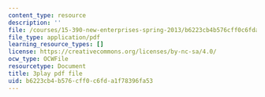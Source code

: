 ```yaml
---
content_type: resource
description: ''
file: /courses/15-390-new-enterprises-spring-2013/b6223cb4b576cff0c6fda1f78396fa53_2KpOZ9N2QOQ.pdf
file_type: application/pdf
learning_resource_types: []
license: https://creativecommons.org/licenses/by-nc-sa/4.0/
ocw_type: OCWFile
resourcetype: Document
title: 3play pdf file
uid: b6223cb4-b576-cff0-c6fd-a1f78396fa53
---
```

